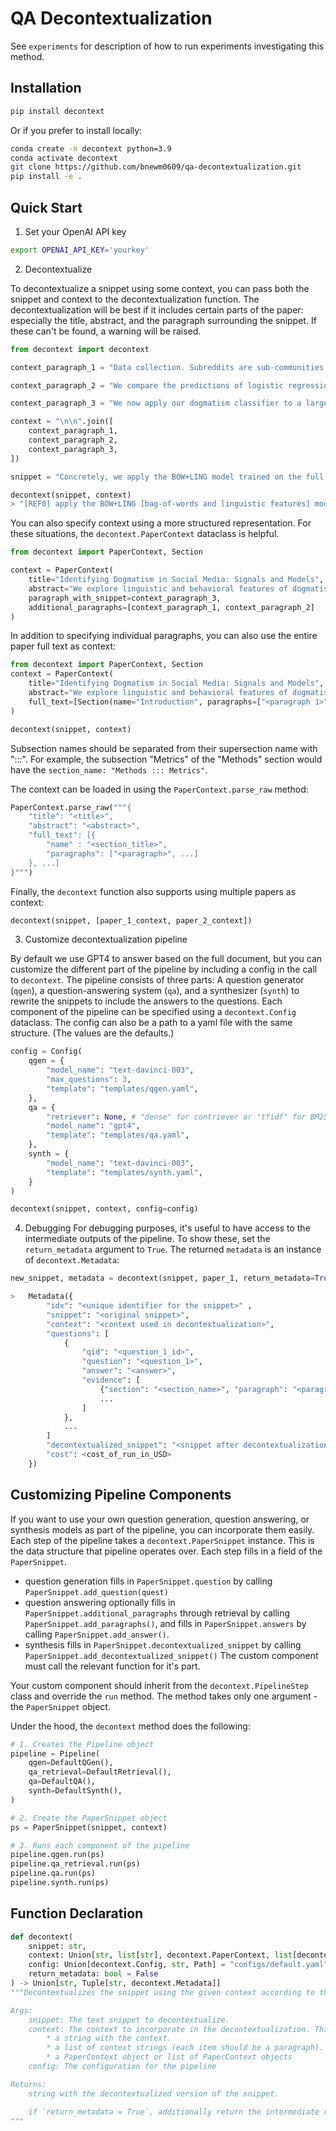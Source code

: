 # QA Decontextualization

See `experiments` for description of how to run experiments investigating this method.

## Installation
```bash
pip install decontext
```

Or if you prefer to install locally:
```bash
conda create -n decontext python=3.9
conda activate decontext
git clone https://github.com/bnewm0609/qa-decontextualization.git
pip install -e .
```

## Quick Start

1. Set your OpenAI API key
```bash
export OPENAI_API_KEY='yourkey'
```

2. Decontextualize

To decontextualize a snippet using some context, you can pass both the snippet and context to the decontextualization function. The decontextualization will be best if it includes certain parts of the paper: especially the title, abstract, and the paragraph surrounding the snippet. If these can't be found, a warning will be raised.
```python
from decontext import decontext

context_paragraph_1 = "Data collection. Subreddits are sub-communities on Reddit oriented around specific interests or topics, such as technology or politics. Sampling from Reddit as a whole would bias the model towards the most commonly discussed content. But by sampling posts from individual subreddits, we can control the kinds of posts we use to train our model. To collect a diverse training dataset, we have randomly sampled 1000 posts each from the subreddits politics, business, science, and AskReddit, and 1000 additional posts from the Reddit frontpage. All posts in our sample appeared between January 2007 and March 2015, and to control for length effects, contain between 300 and 400 characters. This results in a total training dataset of 5000 posts."

context_paragraph_2 = "We compare the predictions of logistic regression models based on unigram bag-of-words features (BOW), sentiment signals (SENT), the linguistic features from our earlier analyses (LING), and combinations of these features. BOW and SENT provide baselines for the task. We compute BOW features using term frequency-inverse document frequency (TF-IDF) and category-based features by normalizing counts for each category by the number of words in each document. The BOW classifiers are trained with regularization (L2 penalties of 1.5)."

context_paragraph_3 = "We now apply our dogmatism classifier to a larger dataset of posts, examining how dogmatic language shapes the Reddit community. Concretely, we apply the BOW+LING model trained on the full Reddit dataset to millions of new unannotated posts, labeling these posts with a probability of dogmatism according to the classifier (0=non-dogmatic, 1=dogmatic). We then use these dogmatism annotations to address four research questions."

context = "\n\n".join([
    context_paragraph_1,
    context_paragraph_2,
    context_paragraph_3,
])

snippet = "Concretely, we apply the BOW+LING model trained on the full Reddit dataset to millions of new unannotated posts, labeling these posts with a probability of dogmatism according to the classifier (0=non-dogmatic, 1=dogmatic)."

decontext(snippet, context)
> "[REF0] apply the BOW+LING [bag-of-words and linguistic features] model trained on the full Reddit dataset [different subreddit representing different topics, such as politics, business, science and other other posts in the Reddit home page] to millions of new unannotated posts, labeling these posts with a probability of dogmatism according to the classifier (0=non-dogmatic, 1=dogmatic)."
```

You can also specify context using a more structured representation. For these situations, the `decontext.PaperContext` dataclass is helpful.

```python
from decontext import PaperContext, Section

context = PaperContext(
    title="Identifying Dogmatism in Social Media: Signals and Models",
    abstract="We explore linguistic and behavioral features of dogmatism in social media and construct statistical models that can identify dogmatic comments. Our model is based on a corpus of Reddit posts, collected across a diverse set of conversational topics and annotated via paid crowdsourcing. We operationalize key aspects of dogmatism described by existing psychology theories (such as over-confidence), finding they have predictive power. We also find evidence for new signals of dogmatism, such as the tendency of dogmatic posts to refrain from signaling cognitive processes. When we use our predictive model to analyze millions of other Reddit posts, we find evidence that suggests dogmatism is a deeper personality trait, present for dogmatic users across many different domains, and that users who engage on dogmatic comments tend to show increases in dogmatic posts themselves.",
    paragraph_with_snippet=context_paragraph_3,
    additional_paragraphs=[context_paragraph_1, context_paragraph_2]
)
```

In addition to specifying individual paragraphs, you can also use the entire paper full text as context:
```python
from decontext import PaperContext, Section
context = PaperContext(
    title="Identifying Dogmatism in Social Media: Signals and Models",
    abstract="We explore linguistic and behavioral features of dogmatism in social media and construct statistical models that can identify dogmatic comments. Our model is based on a corpus of Reddit posts, collected across a diverse set of conversational topics and annotated via paid crowdsourcing. We operationalize key aspects of dogmatism described by existing psychology theories (such as over-confidence), finding they have predictive power. We also find evidence for new signals of dogmatism, such as the tendency of dogmatic posts to refrain from signaling cognitive processes. When we use our predictive model to analyze millions of other Reddit posts, we find evidence that suggests dogmatism is a deeper personality trait, present for dogmatic users across many different domains, and that users who engage on dogmatic comments tend to show increases in dogmatic posts themselves.",
    full_text=[Section(name="Introduction", paragraphs=["<paragraph 1>", "<paragraph 2>", ...]), ...],
)

decontext(snippet, context)
```

Subsection names should be separated from their supersection name with ":::". For example, the subsection "Metrics" of the "Methods" section would have the `section_name: "Methods ::: Metrics"`.

The context can be loaded in using the `PaperContext.parse_raw` method:
```python
PaperContext.parse_raw("""{
    "title": "<title>",
    "abstract": "<abstract>",
    "full_text": [{
        "name" : "<section_title>",
        "paragraphs": ["<paragraph>", ...]
    }, ...]
}""")
```

Finally, the `decontext` function also supports using multiple papers as context:
```python
decontext(snippet, [paper_1_context, paper_2_context])
```

3. Customize decontextualization pipeline

By default we use GPT4 to answer based on the full document, but you can customize the different part of the pipeline by including a config in the call to `decontext`. The pipeline consists of three parts: A question generator (`qgen`), a question-answering system (`qa`), and a synthesizer (`synth`) to rewrite the snippets to include the answers to the questions. Each component of the pipeline can be specified using a `decontext.Config` dataclass. The config can also be a path to a yaml file with the same structure. (The values are the defaults.)
```python
config = Config(
    qgen = {
        "model_name": "text-davinci-003",
        "max_questions": 3,
        "template": "templates/qgen.yaml",
    },
    qa = {
        "retriever": None, # "dense" for contriever or "tfidf" for BM25
        "model_name": "gpt4",
        "template": "templates/qa.yaml",
    },
    synth = {
        "model_name": "text-davinci-003",
        "template": "templates/synth.yaml",
    }
)

decontext(snippet, context, config=config)
```

4. Debugging
For debugging purposes, it's useful to have access to the intermediate outputs of the pipeline. To show these, set the `return_metadata` argument to `True`. The returned `metadata` is an instance of `decontext.Metadata`:
```python
new_snippet, metadata = decontext(snippet, paper_1, return_metadata=True)

>   Metadata({
        "idx": "<unique identifier for the snippet>" ,
        "snippet": "<original snippet>",
        "context": "<context used in decontextualization>",
        "questions": [
            {
                "qid": "<question_1_id>",
                "question": "<question_1>",
                "answer": "<answer>",
                "evidence": [
                    {"section": "<section_name>", "paragraph": "<paragraph>"},
                    ...
                ]
            },
            ...
        ]
        "decontextualized_snippet": "<snippet after decontextualization>"
        "cost": <cost_of_run_in_USD>
    })
```

## Customizing Pipeline Components
If you want to use your own question generation, question answering, or synthesis models as part of the pipeline, you can incorporate them easily.
Each step of the pipeline takes a `decontext.PaperSnippet` instance. This is the data structure that pipeline operates over. Each step fills in a field of the `PaperSnippet`.
* question generation fills in `PaperSnippet.question` by calling `PaperSnippet.add_question(quest)`
* question answering optionally fills in `PaperSnippet.additional_paragraphs` through retrieval by calling `PaperSnippet.add_paragraphs()`, and fills in `PaperSnippet.answers` by calling `PaperSnippet.add_answer()`.
* synthesis fills in `PaperSnippet.decontextualized_snippet` by calling `PaperSnippet.add_decontextualized_snippet()`
The custom component must call the relevant function for it's part.

Your custom component should inherit from the `decontext.PipelineStep` class and override the `run` method. The method takes only one argument - the `PaperSnippet` object.

Under the hood, the `decontext` method does the following:
```python
# 1. Creates the Pipeline object
pipeline = Pipeline(
    qgen=DefaultQGen(),
    qa_retrieval=DefaultRetrieval(),
    qa=DefaultQA(),
    synth=DefaultSynth(),
)

# 2. Create the PaperSnippet object
ps = PaperSnippet(snippet, context)

# 3. Runs each component of the pipeline
pipeline.qgen.run(ps)
pipeline.qa_retrieval.run(ps)
pipeline.qa.run(ps)
pipeline.synth.run(ps)
```


## Function Declaration
```python
def decontext(
    snippet: str,
    context: Union[str, list[str], decontext.PaperContext, list[decontext.PaperContext]],
    config: Union[decontext.Config, str, Path] = "configs/default.yaml",
    return_metadata: bool = False
) -> Union[str, Tuple[str, decontext.Metadata]]
"""Decontextualizes the snippet using the given context according to the given config.

Args:
    snippet: The text snippet to decontextualize.
    context: The context to incorporate in the decontextualization. This can be:
        * a string with the context.
        * a list of context strings (each item should be a paragraph).
        * a PaperContext object or list of PaperContext objects
    config: The configuration for the pipeline

Returns:
    string with the decontextualized version of the snippet.

    if `return_metadata = True`, additionally return the intermediate results for each step of the pipeline as described above.
"""

```